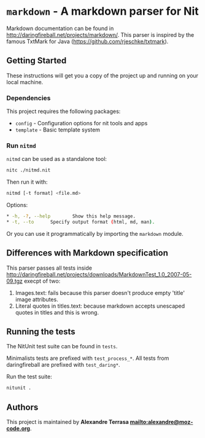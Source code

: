 # `markdown` - A markdown parser for Nit

Markdown documentation can be found in http://daringfireball.net/projects/markdown/.
This parser is inspired by the famous TxtMark for Java (https://github.com/rjeschke/txtmark).

## Getting Started

These instructions will get you a copy of the project up and running on your local machine.

### Dependencies

This project requires the following packages:

* `config` - Configuration options for nit tools and apps
* `template` - Basic template system

### Run `nitmd`

`nitmd` can be used as a standalone tool:

~~~bash
nitc ./nitmd.nit
~~~

Then run it with:

~~~bash
nitmd [-t format] <file.md>
~~~

Options:

~~~bash
* -h, -?, --help		Show this help message.
* -t, --to		Specify output format (html, md, man).
~~~

Or you can use it programmatically by importing the `markdown` module.

## Differences with Markdown specification

This parser passes all tests inside http://daringfireball.net/projects/downloads/MarkdownTest_1.0_2007-05-09.tgz execpt of two:

1. Images.text: fails because this parser doesn't produce empty 'title' image attributes.
2. Literal quotes in titles.text: because markdown accepts unescaped quotes in titles and this is wrong.

## Running the tests

The NitUnit test suite can be found in `tests`.

Minimalists tests are prefixed with `test_process_*`. All tests from daringfireball are prefixed with `test_daring*`.

Run the test suite:

~~~bash
nitunit .
~~~

## Authors

This project is maintained by **Alexandre Terrasa <mailto:alexandre@moz-code.org>**.
